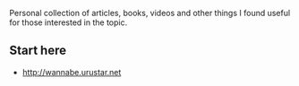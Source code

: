 Personal collection of articles, books, videos and other things I found useful for those interested in the topic.

## Start here
- http://wannabe.urustar.net
